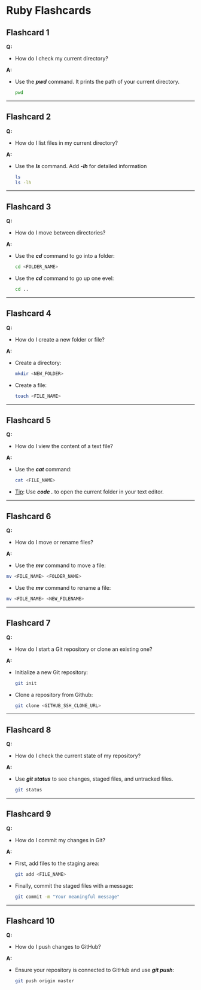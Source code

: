 # Ruby Flashcards

## Flashcard 1
**Q:**
- How do I check my current directory?

**A:**
- Use the ***pwd*** command. It prints the path of your current directory.
  ```bash
  pwd
  ```
---

## Flashcard 2
**Q:**
- How do I list files in my current directory?

**A:**
- Use the ***ls*** command. Add ***-lh*** for detailed information
  ```bash
  ls
  ls -lh
  ```
---

## Flashcard 3
**Q:**
- How do I move between directories?

**A:**
- Use the ***cd*** command to go into a folder:
  ```bash
  cd <FOLDER_NAME>
  ```
- Use the ***cd*** command to go up one evel:
  ```bash
  cd ..
  ```
---

## Flashcard 4
**Q:**
- How do I create a new folder or file?

**A:**  
- Create a directory:
  ```bash
  mkdir <NEW_FOLDER>
  ```
- Create a file:
  ```bash
  touch <FILE_NAME>
  ```
---

## Flashcard 5
**Q:**  
- How do I view the content of a text file?

**A:**  
- Use the ***cat*** command:
  ```bash
  cat <FILE_NAME>
  ```
- <u>Tip</u>: Use ***code .*** to open the current folder in your text editor.
---

## Flashcard 6 
**Q:**  
- How do I move or rename files?

**A:**  
- Use the ***mv*** command to move a file:
```bash
mv <FILE_NAME> <FOLDER_NAME>
```
- Use the ***mv*** command to rename a file:
```bash
mv <FILE_NAME> <NEW_FILENAME>
```
---

## Flashcard 7  
**Q:**  
- How do I start a Git repository or clone an existing one?

**A:**  
- Initialize a new Git repository:
  ```bash
  git init
  ```
- Clone a repository from Github:
  ```bash
  git clone <GITHUB_SSH_CLONE_URL>
  ```
---

## Flashcard 8  
**Q:**  
- How do I check the current state of my repository?

**A:**  
- Use ***git status*** to see changes, staged files, and untracked files.
  ```bash
  git status
  ```
---

## Flashcard 9  
**Q:**  
- How do I commit my changes in Git?

**A:**  
- First, add files to the staging area:
  ```bash
  git add <FILE_NAME>
  ```
- Finally, commit the staged files with a message:
  ```bash
  git commit -m "Your meaningful message"
  ```
---

## Flashcard 10  
**Q:**  
- How do I push changes to GitHub?

**A:**
- Ensure your repository is connected to GitHub and use ***git push***:
  ```bash
  git push origin master
  ```
